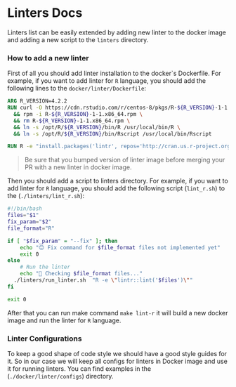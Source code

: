 # Linters Docs

Linters list can be easily extended by adding new linter to the docker image and adding a new script to the `linters` directory.

### How to add a new linter

First of all you should add linter installation to the docker\`s Dockerfile. For example, if you want to add linter for `R` language, you should add the following lines to the `docker/linter/Dockerfile`:

```dockerfile
ARG R_VERSION=4.2.2
RUN curl -O https://cdn.rstudio.com/r/centos-8/pkgs/R-${R_VERSION}-1-1.x86_64.rpm \
  && rpm -i R-${R_VERSION}-1-1.x86_64.rpm \
  && rm R-${R_VERSION}-1-1.x86_64.rpm \
  && ln -s /opt/R/${R_VERSION}/bin/R /usr/local/bin/R \
  && ln -s /opt/R/${R_VERSION}/bin/Rscript /usr/local/bin/Rscript

RUN R -e "install.packages('lintr', repos='http://cran.us.r-project.org')"
```
> Be sure that you bumped version of linter image before merging your PR with a new linter in docker image.

Then you should add a script to linters directory. For example, if you want to add linter for `R` language, you should add the following script (`lint_r.sh`) to the (`./linters/lint_r.sh`):

```bash
#!/bin/bash
files="$1"
fix_param="$2"
file_format="R"

if [ "$fix_param" = "--fix" ]; then
    echo "😔 Fix command for $file_format files not implemented yet"
    exit 0
else
    # Run the linter
    echo "🔬 Checking $file_format files..."
  ./linters/run_linter.sh  "R -e \"lintr::lint('$files')\""
fi

exit 0
```

After that you can run make command `make lint-r` it will build a new docker image and run the linter for `R` language.

### Linter Configurations

To keep a good shape of code style we should have a good style guides for it. So in our case we will keep all configs  for linters in Docker image and use it for running linters. You can find examples in the (`./docker/linter/configs`) directory.
